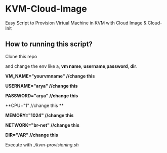 # KVM-Cloud-Image
Easy Script to Provision Virtual Machine in KVM with Cloud Image &amp; Cloud-Init

## How to running this script?

Clone this repo

and change the env like a, **vm name**, **username**,**password**, **dir**.

**VM_NAME="yourvmname" //change this**

**USERNAME="arya" //change this**

**PASSWORD="arya" //change this**

**CPU="1" //change this **

**MEMORY="1024" //change this**

**NETWORK="br-net" //change this**

**DIR="/AR" //change this**

Execute with _./kvm-provisioning.sh_
